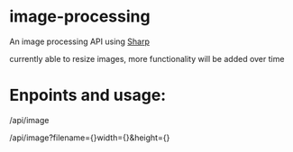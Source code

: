 # image-processing

An image processing API using [Sharp](https://www.npmjs.com/package/sharp)

currently able to resize images, more functionality will be added over time

# Enpoints and usage:

/api/image

/api/image?filename={}width={}&height={}
